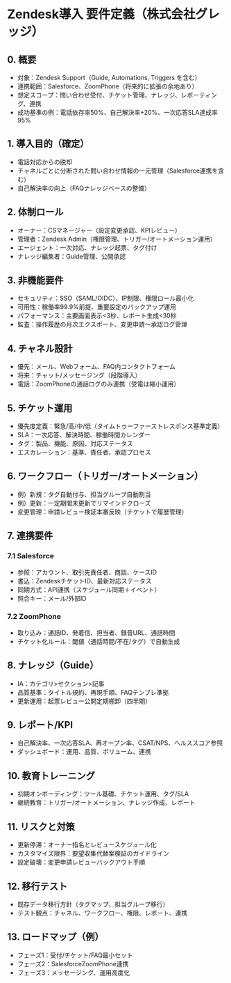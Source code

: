# Zendesk導入 要件定義（株式会社グレッジ）

## 0. 概要
- 対象：Zendesk Support（Guide, Automations, Triggers を含む）
- 連携範囲：Salesforce、ZoomPhone（将来的に拡張の余地あり）
- 想定スコープ：問い合わせ受付、チケット管理、ナレッジ、レポーティング、連携
- 成功基準の例：電話依存率50%、自己解決率+20%、一次応答SLA達成率95%

## 1. 導入目的（確定）
- 電話対応からの脱却
- チャネルごとに分断された問い合わせ情報の一元管理（Salesforce連携を含む）
- 自己解決率の向上（FAQナレッジベースの整備）

## 2. 体制ロール
- オーナー：CSマネージャー（設定変更承認、KPIレビュー）
- 管理者：Zendesk Admin（権限管理、トリガー/オートメーション運用）
- エージェント：一次対応、ナレッジ起票、タグ付け
- ナレッジ編集者：Guide管理、公開承認

## 3. 非機能要件
- セキュリティ：SSO（SAML/OIDC）、IP制限、権限ロール最小化
- 可用性：稼働率99.9%前提、重要設定のバックアップ運用
- パフォーマンス：主要画面表示<3秒、レポート生成<30秒
- 監査：操作履歴の月次エクスポート、変更申請〜承認ログ管理

## 4. チャネル設計
- 優先：メール、Webフォーム、FAQ内コンタクトフォーム
- 将来：チャット/メッセージング（段階導入）
- 電話：ZoomPhoneの通話ログのみ連携（受電は縮小運用）

## 5. チケット運用
- 優先度定義：緊急/高/中/低（タイムトゥーファーストレスポンス基準定義）
- SLA：一次応答、解決時間、稼働時間カレンダー
- タグ：製品、機能、原因、対応ステータス
- エスカレーション：基準、責任者、承認プロセス

## 6. ワークフロー（トリガー/オートメーション）
- 例）新規：タグ自動付与、担当グループ自動割当
- 例）更新：一定期間未更新でリマインドクローズ
- 変更管理：申請レビュー検証本番反映（チケットで履歴管理）

## 7. 連携要件
### 7.1 Salesforce
- 参照：アカウント、取引先責任者、商談、ケースID
- 書込：ZendeskチケットID、最新対応ステータス
- 同期方式：API連携（スケジュール同期＋イベント）
- 照合キー：メール/外部ID
### 7.2 ZoomPhone
- 取り込み：通話ID、発着信、担当者、録音URL、通話時間
- チケット化ルール：閾値（通話時間/不在/タグ）で自動生成

## 8. ナレッジ（Guide）
- IA：カテゴリ>セクション>記事
- 品質基準：タイトル規約、再現手順、FAQテンプレ準拠
- 更新運用：起票レビュー公開定期棚卸（四半期）

## 9. レポート/KPI
- 自己解決率、一次応答SLA、再オープン率、CSAT/NPS、ヘルススコア参照
- ダッシュボード：運用、品質、ボリューム、連携

## 10. 教育トレーニング
- 初期オンボーディング：ツール基礎、チケット運用、タグ/SLA
- 継続教育：トリガー/オートメーション、ナレッジ作成、レポート

## 11. リスクと対策
- 更新停滞：オーナー指名とレビュースケジュール化
- カスタマイズ限界：要望収集代替案検証のガイドライン
- 設定破壊：変更申請レビューバックアウト手順

## 12. 移行テスト
- 既存データ移行方針（タグマップ、担当グループ移行）
- テスト観点：チャネル、ワークフロー、権限、レポート、連携

## 13. ロードマップ（例）
- フェーズ1：受付/チケット/FAQ最小セット
- フェーズ2：SalesforceZoomPhone連携
- フェーズ3：メッセージング、運用高度化
